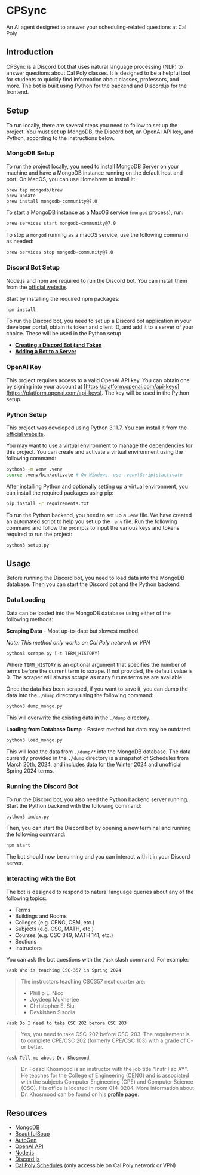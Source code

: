# CPSync

An AI agent designed to answer your scheduling-related questions at Cal Poly

## Introduction

CPSync is a Discord bot that uses natural language processing (NLP) to answer questions about Cal Poly classes. It is designed to be a helpful tool for students to quickly find information about classes, professors, and more. The bot is built using Python for the backend and Discord.js for the frontend.

## Setup

To run locally, there are several steps you need to follow to set up the project. You must set up MongoDB, the Discord bot, an OpenAI API key, and Python, according to the instructions below.

### MongoDB Setup

To run the project locally, you need to install [MongoDB Server](https://www.mongodb.com/docs/manual/installation/) on your machine and have a MongoDB instance running on the default host and port. On MacOS, you can use Homebrew to install it:

```bash
brew tap mongodb/brew
brew update
brew install mongodb-community@7.0
```

To start a MongoDB instance as a MacOS service (`mongod` process), run:

```bash
brew services start mongodb-community@7.0
```

To stop a `mongod` running as a macOS service, use the following command as needed:

```bash
brew services stop mongodb-community@7.0
```

### Discord Bot Setup

Node.js and npm are required to run the Discord bot. You can install them from the [official website](https://nodejs.org/en/download/).

Start by installing the required npm packages:

```bash
npm install
```

To run the Discord bot, you need to set up a Discord bot application in your developer portal, obtain its token and client ID, and add it to a server of your choice. These will be used in the Python setup.

- [**Creating a Discord Bot (and Token**](https://discordjs.guide/preparations/setting-up-a-bot-application.html)
- [**Adding a Bot to a Server**](https://discordjs.guide/preparations/adding-your-bot-to-servers.html)

### OpenAI Key

This project requires access to a valid OpenAI API key. You can obtain one by signing into your account at [https://platform.openai.com/api-keys](https://platform.openai.com/api-keys). The key will be used in the Python setup.

### Python Setup

This project was developed using Python 3.11.7. You can install it from the [official website](https://www.python.org/downloads/).

You may want to use a virtual environment to manage the dependencies for this project. You can create and activate a virtual environment using the following command:

```bash
python3 -m venv .venv
source .venv/bin/activate # On Windows, use .venv\Scripts\activate
```

After installing Python and optionally setting up a virtual environment, you can install the required packages using pip:

```bash
pip install -r requirements.txt
```

To run the Python backend, you need to set up a `.env` file. We have created an automated script to help you set up the `.env` file. Run the following command and follow the prompts to input the various keys and tokens required to run the project:

```bash
python3 setup.py
```

## Usage

Before running the Discord bot, you need to load data into the MongoDB database. Then you can start the Discord bot and the Python backend.

### Data Loading

Data can be loaded into the MongoDB database using either of the following methods:

**Scraping Data** - Most up-to-date but slowest method

_Note: This method only works on Cal Poly network or VPN_

```bash
python3 scrape.py [-t TERM_HISTORY]
```

Where `TERM_HISTORY` is an optional argument that specifies the number of terms before the current term to scrape. If not provided, the default value is 0. The scraper will always scrape as many future terms as are available.

Once the data has been scraped, if you want to save it, you can dump the data into the `./dump` directory using the following command:

```bash
python3 dump_mongo.py
```

This will overwrite the existing data in the `./dump` directory.

**Loading from Database Dump** - Fastest method but data may be outdated

```bash
python3 load_mongo.py
```

This will load the data from `./dump/*` into the MongoDB database. The data currently provided in the `./dump` directory is a snapshot of Schedules from March 20th, 2024, and includes data for the Winter 2024 and unofficial Spring 2024 terms.

### Running the Discord Bot

To run the Discord bot, you also need the Python backend server running. Start the Python backend with the following command:

```bash
python3 index.py
```

Then, you can start the Discord bot by opening a new terminal and running the following command:

```bash
npm start
```

The bot should now be running and you can interact with it in your Discord server.

### Interacting with the Bot

The bot is designed to respond to natural language queries about any of the following topics:

- Terms
- Buildings and Rooms
- Colleges (e.g. CENG, CSM, etc.)
- Subjects (e.g. CSC, MATH, etc.)
- Courses (e.g. CSC 349, MATH 141, etc.)
- Sections
- Instructors

You can ask the bot questions with the `/ask` slash command. For example:

`/ask Who is teaching CSC-357 in Spring 2024`

> The instructors teaching CSC357 next quarter are:
>
> - Phillip L. Nico
> - Joydeep Mukherjee
> - Christopher E. Siu
> - Devkishen Sisodia

`/ask Do I need to take CSC 202 before CSC 203`

> Yes, you need to take CSC-202 before CSC-203. The requirement is to complete CPE/CSC 202 (formerly CPE/CSC 103) with a grade of C- or better.

`/ask Tell me about Dr. Khosmood`

> Dr. Foaad Khosmood is an instructor with the job title "Instr Fac AY". He teaches for the College of Engineering (CENG) and is associated with the subjects Computer Engineering (CPE) and Computer Science (CSC). His office is located in room 014-0204. More information about Dr. Khosmood can be found on his [profile page](https://schedules.calpoly.edu/person_foaad_curr.htm).

## Resources

- [MongoDB](https://www.mongodb.com/)
- [BeautifulSoup](https://www.crummy.com/software/BeautifulSoup/bs4/doc/)
- [AutoGen](https://microsoft.github.io/autogen/docs/Getting-Started)
- [OpenAI API](https://platform.openai.com/docs/)
- [Node.js](https://nodejs.org/en/)
- [Discord.js](https://discord.js.org/)
- [Cal Poly Schedules](https://schedules.calpoly.edu/) (only accessible on Cal Poly network or VPN)
